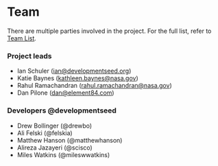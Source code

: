 # Team

There are multiple parties involved in the project. For the full list, refer to [Team List](https://github.com/developmentseed/nasa_internal/blob/master/docs/Cumulus%20Team%20Members.pdf).

### Project leads

- Ian Schuler (ian@developmentseed.org)
- Katie Baynes (kathleen.baynes@nasa.gov)
- Rahul Ramachandran (rahul.ramachandran@nasa.gov)
- Dan Pilone (dan@element84.com)

### Developers @developmentseed

- Drew Bollinger (@drewbo)
- Ali Felski (@felskia)
- Matthew Hanson (@matthewhanson)
- Alireza Jazayeri (@scisco)
- Miles Watkins (@mileswwatkins)
